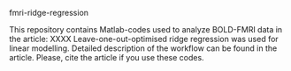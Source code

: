 fmri-ridge-regression

This repository contains Matlab-codes used to analyze BOLD-FMRI data in the article:
XXXX
Leave-one-out-optimised ridge regression was used for linear modelling. 
Detailed description of the workflow can be found in the article.
Please, cite the article if you use these codes.
